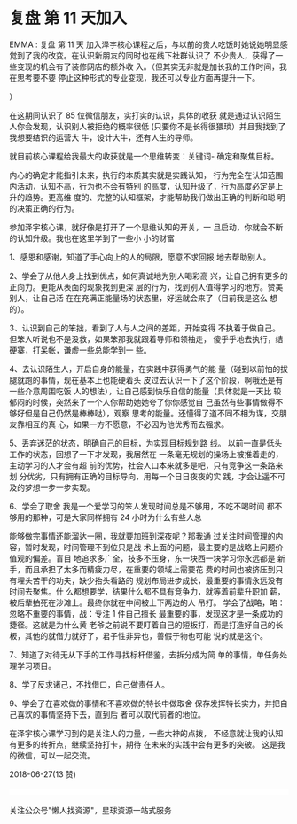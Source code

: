 # 复盘 第 11 天加入

EMMA : 复盘 第 11 天 加入泽宇核心课程之后，与以前的贵人吃饭时她说她明显感 觉到了我的改变。在认识新朋友的同时也在线下社群认识了 不少贵人，获得了一些变现的机会有了装修网店的额外收 入。（但其实无非就是加长我的工作时间，我在思考要不要 停止这种形式的专业变现，我还可以专业方面再提升一下。

）

在这期间认识了 85 位微信朋友，实打实的认识，具体的收获 就是通过认识陌生人你会发现，认识别人被拒绝的概率很低 (只要你不是长得很猥琐）并且我找到了我想要结识的运营大 牛，设计大牛，还有人生的导师。

就目前核心课程给我最大的收获就是一个思维转变：关键词- 确定和聚焦目标。

内心的确定才能指引未来，执行的本质其实就是实践认知， 行为完全在认知范围内活动，认知不高，行为也不会有特别 的高度，认知升级了，行为高度必定是上升的趋势。更高维 度的、完整的认知框架，才能帮助我们做出正确的判断和聪 明的决策正确的行为。

参加泽宇核心课，就好像是打开了一个思维认知的开关，一 旦启动，你就会不断的认知升级。我也在这里学到了一些小 小的财富

1、感恩和感谢，知道了手心向上的人的局限，愿意不求回报 地去帮助别人。

2、学会了从他人身上找到优点，如何真诚地为别人喝彩高 兴，让自己拥有更多的正向力。更能从表面的现象找到更深 层的行为，找到别人值得学习的地方。赞美别人，让自己活 在在充满正能量场的状态里，好运就会来了（目前我是这么 想的）。

3、认识到自己的笨拙，看到了人与人之间的差距，开始变得 不执着于做自己。 但笨人听说也不是没救，如果笨那我就跟着导师和领袖走， 傻乎乎地去执行，结硬寨，打呆帐，谦虚一些总能学到一 些。

4、去认识陌生人，开启自身的能量，在实践中获得勇气的能 量（碰到以前怕的拔腿就跑的事情，现在基本上也能硬着头 皮过去认识一下了这个阶段，啊哦还是有一些介意周围吃饭 人的想法），让自己感到快乐自信的能量（具体就是一天比 较郁闷的时候，突然来了一个人你帮助她她夸了你你感觉自 己虽然有些事情做得不够好但是自己仍然是棒棒哒），观察 思考的能量。还懂得了道不同不相为谋，交朋友靠相互的真 心，如果一方不愿意，不必因为他优秀而去强求。

5、丢弃迷茫的状态，明确自己的目标，为实现目标规划路 线。 以前一直是低头工作的状态，回想了一下才发现，我居然在 一条毫无规划的操场上被推着走的，主动学习的人才会有超 前的优势，社会人口本来就多是吧，只有竞争这一条路来划 分优劣，只有拥有正确的目标导向，用每一个日日夜夜的实 践，才会让遥不可及的梦想一步一步实现。

6、学会了取舍 我是一个爱学习的笨人发现时间总是不够用，不吃不喝时间 都不够用的那种，可是大家同样拥有 24 小时为什么有些人总

能够做完事情还能溜达一圈，我就要加班到深夜呢？那我通 过关注时间管理的内容，暂时发现，时间管理不到位只是战 术上面的问题，最主要的是战略上问题价值观的偏差。盲目 地追求多广全，技多不压身，东一块西一块学习你永远都是 新手，而且承担了太多而精疲力尽，在重要的领域上需要花 费的时间也被挤压到只有埋头苦干的功夫，缺少抬头看路的 规划布局进步成长，最重要的事情永远没有时间去聚焦。什 么都想要学，结果什么都不具有竞争力，就等着前辈升职加 薪，被后辈拍死在沙滩上。最终你就在中间被上下两边的人 吊打。 学会了战略，略：忽略不重要的事情，战：专注 1 件自己擅长 最重要的事，发现这才是一条成功的捷径。这就是为什么黄 老爷之前说不要盯着自己的短板打，而是打造好自己的长 板，其他的就借力就好了，君子性非异也，善假于物也可能 说的就是这个。

7、知道了对待无从下手的工作寻找标杆借鉴，去拆分成为简 单的事情，单任务处理学习项目。

8、学了反求诸己，不找借口，自己做责任人。

9、学会了在喜欢做的事情和不喜欢做的特长中做取舍 保存发挥特长实力，并把自己喜欢的事情坚持下去，直到后 者可以取代前者的地位。

在泽宇核心课学习到的是关注人的力量，一些大神的点拨， 不经意就让我的认知有更多的转折点，继续坚持打卡，期待 在未来的实践中会有更多的突破。 这是我的微信，可以一起交流。

2018-06-27(13 赞)

![image](img/Image_847.png)

关注公众号"懒人找资源"，星球资源一站式服务